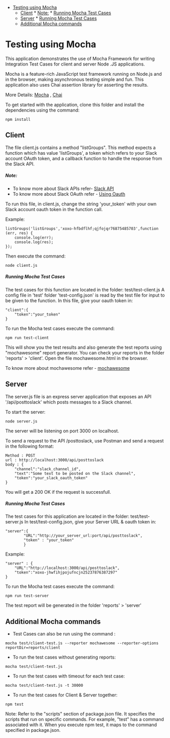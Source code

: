 - [Testing using Mocha](#testing-using-mocha)
  * [Client](#client)
        * [Note:](#note-)
        * [Running Mocha Test Cases](#running-mocha-test-cases)
  * [Server](#server)
        * [Running Mocha Test Cases](#running-mocha-test-cases-1)
  * [Additional Mocha commands](#additional-mocha-commands)

# Testing using Mocha

This application demonstrates the use of Mocha Framework for writing Integration Test Cases for client and server Node .JS applications.

Mocha is a feature-rich JavaScript test framework running on Node.js and in the browser, making asynchronous testing simple and fun. This application also uses Chai assertion library for asserting the results.

More Details: [Mocha](https://mochajs.org/) , [Chai](http://chaijs.com/api/)

To get started with the application, clone this folder and install the dependencies using the command:

```
npm install
```

## Client

The file client.js contains a method "listGroups". This method expects a function which has value 'listGroups', a token which refers to your Slack account OAuth token, and a callback function to handle the response from the Slack API.

##### Note: 
* To know more about Slack APIs refer- [Slack API](https://api.slack.com/methods/groups.list)
* To know more about Slack OAuth refer - [Using Oauth](https://api.slack.com/docs/oauth)

To run this file, in client.js, change the string 'your_token' with your own Slack account oauth token in the function call.

Example: 
```
listGroups('listGroups','xoxo-hfbdflhf;qjfojqr76875485703',function (err, res) {
    console.log(err);
    console.log(res);
});
```
Then execute the command:

```
node client.js
```

##### Running Mocha Test Cases
The test cases for this function are located in the folder: test/test-client.js
A config file in 'test' folder 'test-config.json' is read by the test file for input to be given to the function.
In this file, give your oauth token in: 

```
"client":{
	"token":"your_token"
}
```

To run the Mocha test cases execute the command:

```
npm run test-client
```

This will show you the test results and also generate the test reports using "mochawesome" report generator. You can check your reports in the folder 'reports' > 'client'. Open the file mochawesome.html in the browser.

To know more about mochawesome refer - [mochawesome](https://www.npmjs.com/package/mochawesome)

## Server

The server.js file is an express server application that exposes an API '/api/posttoslack' which posts messages to a Slack channel. 

To start the server:
```
node server.js
```

The server will be listening on port 3000 on localhost.

To send a request to the API /posttoslack, use Postman and send a request in the following format:

```
Method : POST
url : http://localhost:3000/api/posttoslack
body : {
	"channel":"slack_channel_id",
	"text":"Some text to be posted on the Slack channel",
	"token":"your_slack_oauth_token"
}
```

You will get a 200 OK if the request is successfull.

##### Running Mocha Test Cases
The test cases for this application are located in the folder: test/test-server.js
In test/test-config.json, give your Server URL & oauth token in: 

```
"server":{
        "URL":"http://your_server_url:port/api/posttoslack",
        "token" : "your_token"
		}
```

Example: 
```
"server" : {
	"URL":"http://localhost:3000/api/posttoslack",
    "token":"xoxo-jhwfihjpojufncjn25237876387297"
}
```
To run the Mocha test cases execute the command:

```
npm run test-server
```

The test report will be generated in the folder 'reports' > 'server'

## Additional Mocha commands

* Test Cases can also be run using the command : 
```
mocha test/client-test.js --reporter mochawesome --reporter-options reportDir=reports/client
```

* To run the test cases without generating reports:
```
mocha test/client-test.js
```

* To run the test cases with timeout for each test case:
```
mocha test/client-test.js -t 30000
```

* To run the test cases for Client & Server together:
```
npm test
```

Note: Refer to the "scripts" section of package.json file. It specifies the scripts that run on specific commands. For example, "test" has a command associated with it. When you execute npm test, it maps to the command specified in package.json.
